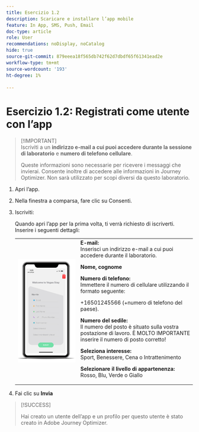 ```yaml
---
title: Esercizio 1.2
description: Scaricare e installare l’app mobile
feature: In App, SMS, Push, Email
doc-type: article
role: User
recommendations: noDisplay, noCatalog
hide: true
source-git-commit: 879eeea18f565db742f62d7dbdf65f61341ead2e
workflow-type: tm+mt
source-wordcount: '193'
ht-degree: 1%

---
```



# Esercizio 1.2: Registrati come utente con l’app

>[!IMPORTANT]\
>Iscriviti a un **indirizzo e-mail a cui puoi accedere durante la sessione di laboratorio** e **numero di telefono cellulare**.
>
> Queste informazioni sono necessarie per ricevere i messaggi che invierai. Consente inoltre di accedere alle informazioni in Journey Optimizer. Non sarà utilizzato per scopi diversi da questo laboratorio.

1. Apri l’app.
1. Nella finestra a comparsa, fare clic su Consenti.
1. Iscriviti:

   Quando apri l’app per la prima volta, ti verrà richiesto di iscriverti. Inserire i seguenti dettagli:

   <table>
    <tr>
    <td>
    <div>
    <img alt="Registrazione app" src="../assets/1-2.png"/> 
    </div>
    </td>
    <td>
    <strong>E-mail: </strong><br>Inserisci un indirizzo e-mail a cui puoi accedere durante il laboratorio.
    </p><p>
    <strong>Nome, cognome </strong>
    </p><p>
    <strong>Numero di telefono: </strong> <br>Immettere il numero di cellulare utilizzando il formato seguente: 
    <p>+16501245566 (+numero di telefono del paese).
    </p><p>
    <strong>Numero del sedile: </strong><br>Il numero del posto è situato sulla vostra postazione di lavoro. È MOLTO IMPORTANTE inserire il numero di posto corretto!
    </p><p>
    <strong>Seleziona interesse: </strong></br>Sport, Benessere, Cena o Intrattenimento
    </p><p>
    <strong>Selezionare il livello di appartenenza: </strong></br>Rosso, Blu, Verde o Giallo</p>
    </td>
    </tr>
    </table>

1. Fai clic su **Invia**

>[!SUCCESS]
>
>Hai creato un utente dell’app e un profilo per questo utente è stato creato in Adobe Journey Optimizer.
